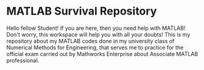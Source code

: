 # MATLAB Survival Repository
Hello fellow Student!
If you are here, then you need help with MATLAB! Don't worry, this workspace will help you with all your doubts!
This is my repository about my MATLAB codes done in my university class of Numerical Methods for Engineering, that serves me to practice for the official exam carried out by Mathworks Enterprise about Associate MATLAB professional.
